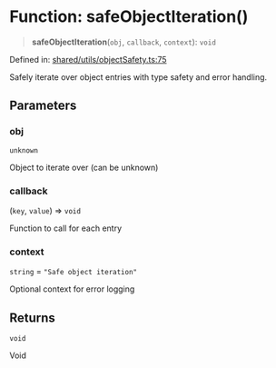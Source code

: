 # Function: safeObjectIteration()

> **safeObjectIteration**(`obj`, `callback`, `context`): `void`

Defined in: [shared/utils/objectSafety.ts:75](https://github.com/Nick2bad4u/Uptime-Watcher/blob/main/shared/utils/objectSafety.ts#L75)

Safely iterate over object entries with type safety and error handling.

## Parameters

### obj

`unknown`

Object to iterate over (can be unknown)

### callback

(`key`, `value`) => `void`

Function to call for each entry

### context

`string` = `"Safe object iteration"`

Optional context for error logging

## Returns

`void`

Void
